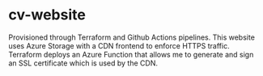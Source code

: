 # cv-website
Provisioned through Terraform and Github Actions pipelines.
This website uses Azure Storage with a CDN frontend to enforce HTTPS traffic.
Terraform deploys an Azure Function that allows me to generate and sign an SSL certificate which is used by the CDN.